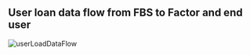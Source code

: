## User loan data flow from FBS to Factor and end user
![userLoadDataFlow](http://www.plantuml.com/plantuml/proxy?src=https://danskernesdigitalebibliotek.github.io/plantuml/listServices/userLoadDataFlow.puml)
